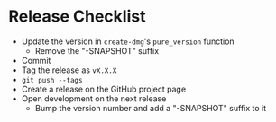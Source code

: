 # Release Checklist

- Update the version in `create-dmg`'s `pure_version` function
  - Remove the "-SNAPSHOT" suffix
- Commit
- Tag the release as `vX.X.X`
- `git push --tags`
- Create a release on the GitHub project page
- Open development on the next release
  - Bump the version number and add a "-SNAPSHOT" suffix to it
